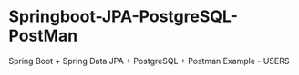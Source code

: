 # Springboot-JPA-PostgreSQL-PostMan
Spring Boot + Spring Data JPA + PostgreSQL + Postman Example - USERS
